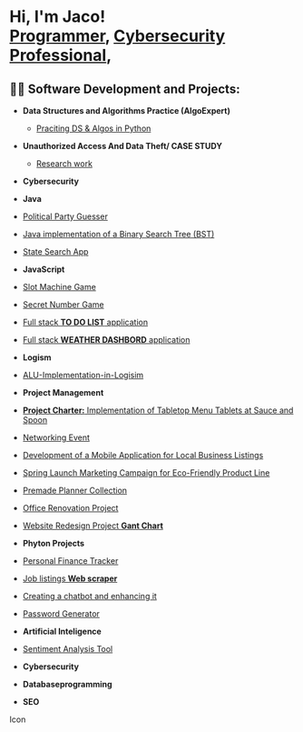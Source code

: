 <h1>Hi, I'm Jaco! 
  <br/><a href="https://github.com/JohannesVRooyen">Programmer</a>, <a href="www.linkedin.com/in/jaco-van-rooyen-73b81731a">Cybersecurity Professional</a>, </h1>

<h2>👨‍💻 Software Development and Projects:</h2>

- <b>Data Structures and Algorithms Practice (AlgoExpert)</b>
  - [Praciting DS & Algos in Python](https://github.com/JakesShell/Algorithms-Practice)
- <b>Unauthorized Access And 
Data Theft/ CASE STUDY </b>
  - [Research work](https://github.com/JakesShell/CyberResearch/tree/main)
 
- <b>Cybersecurity</b>

- <b>Java</b>
 - [Political Party Guesser](https://github.com/JakesShell/PoliticalQuizApp/tree/main)
 - [Java implementation of a Binary Search Tree (BST)](https://github.com/JakesShell/BST/tree/main)
 - [State Search App](https://github.com/JakesShell/StateSearch)
   
- <b>JavaScript</b>
 - [Slot Machine Game](https://github.com/JakesShell/slotmachine)
 - [Secret Number Game](https://github.com/JakesShell/GuessTheNumber)
 - [Full stack <b>TO DO LIST</b> application](https://github.com/JakesShell/ToDoList)
 - [Full stack <b>WEATHER DASHBORD</b> application](https://github.com/JakesShell/WeatherDash/tree/main)    
- <b>Logism</b>
 - [ALU-Implementation-in-Logisim](https://github.com/JakesShell/ALU-Implementation-in-Logisim)    
- <b>Project Management</b>
- [<b>Project Charter:</b> Implementation of Tabletop Menu Tablets at Sauce and Spoon](https://github.com/JakesShell/Project-Charter-Sauce-and-Spoon)
- [Networking Event](https://github.com/JakesShell/Networking-Event)
- [Development of a Mobile Application for Local Business Listings](https://github.com/JakesShell/TaskFlowAppCharter)
- [Spring Launch Marketing Campaign for Eco-Friendly Product Line](https://github.com/JakesShell/Green-Horizon-Campaign)
- [Premade Planner Collection](https://github.com/JakesShell/PlannerCollection/tree/main)
- [Office Renovation Project](https://github.com/JakesShell/OfficeReno)
- [Website Redesign Project <b> Gant Chart</b>](https://github.com/JakesShell/GantChartWebRedesign)
- <b>Phyton Projects</b>
- [Personal Finance Tracker](https://github.com/JakesShell/FinanceTracker/tree/main)
- [Job listings <b>Web scraper</b>](https://github.com/JakesShell/WebScraper/tree/main)
- [Creating a chatbot and enhancing it](https://github.com/JakesShell/PythonChatbot/tree/main)
- [Password Generator](https://github.com/JakesShell/Password-Generator)
- <b>Artificial Inteligence</b>
- [Sentiment Analysis Tool](https://github.com/JakesShell/Password-Generator)
- <b>Cybersecurity</b>
- <b>Databaseprogramming</b>
- <b>SEO</b>

<!--
**joshmadakor1/joshmadakor1** is a ✨ _special_ ✨ repository because its `README.md` (this file) appears on your GitHub profile.

Here are some ideas to get you started:

- 🔭 I’m currently working on ...
- 🌱 I’m currently learning ...
- 👯 I’m looking to collaborate on ...
- 🤔 I’m looking for help with ...
- 💬 Ask me about ...
- 📫 How to reach me: ...
- 😄 Pronouns: ...
- ⚡ Fun fact: ...
-->
Icon
